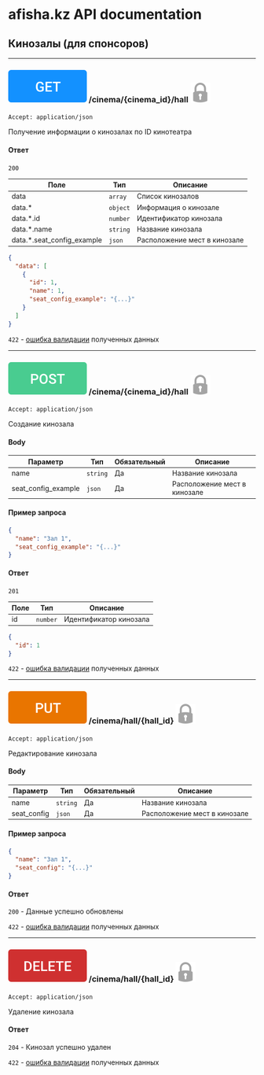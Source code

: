 # afisha.kz API documentation
## Кинозалы (для спонсоров)

---

### ![](images/get.svg) /cinema/{cinema_id}/hall [![](images/lock.svg)](auth.md#авторизация)
`Accept: application/json`

Получение информации о кинозалах по ID кинотеатра

#### Ответ

`200`

| Поле | Тип | Описание | 
| ------ | ------ | ------ | 
| data | `array` | Список кинозалов | 
| data.* | `object` | Информация о кинозале | 
| data.*.id | `number` | Идентификатор кинозала | 
| data.*.name | `string` | Название кинозала | 
| data.*.seat_config_example | `json` | Расположение мест в кинозале |

```json
{
  "data": [
    {
      "id": 1,
      "name": 1,
      "seat_config_example": "{...}"
    }
  ]
}
```

`422` - [ошибка валидации](errors.md#ошибка-валидации-данных) полученных данных

---

### ![](images/post.svg) /cinema/{cinema_id}/hall [![](images/lock.svg)](auth.md#авторизация)
`Accept: application/json`

Создание кинозала

#### Body

| Параметр | Тип | Обязательный | Описание |
| ------ | ------ | ------ | ------ |
| name | `string` | Да | Название кинозала |
| seat_config_example | `json` | Да | Расположение мест в кинозале |

#### Пример запроса

```json
{
  "name": "Зал 1",
  "seat_config_example": "{...}"
}
```

#### Ответ

`201`

| Поле | Тип | Описание | 
| ------ | ------ | ------ | 
| id | `number` | Идентификатор кинозала |

```json
{
  "id": 1
}
```

`422` - [ошибка валидации](errors.md#ошибка-валидации-данных) полученных данных

---

### ![](images/put.svg) /cinema/hall/{hall_id} [![](images/lock.svg)](auth.md#авторизация)
`Accept: application/json`

Редактирование кинозала

#### Body

| Параметр | Тип | Обязательный | Описание |
| ------ | ------ | ------ | ------ |
| name | `string` | Да | Название кинозала |
| seat_config | `json` | Да | Расположение мест в кинозале |

#### Пример запроса

```json
{
  "name": "Зал 1",
  "seat_config": "{...}"
}
```

#### Ответ

`200` - Данные успешно обновлены

`422` - [ошибка валидации](errors.md#ошибка-валидации-данных) полученных данных

---

### ![](images/delete.svg) /cinema/hall/{hall_id} [![](images/lock.svg)](auth.md#авторизация)
`Accept: application/json`

Удаление кинозала

#### Ответ

`204` - Кинозал успешно удален

`422` - [ошибка валидации](errors.md#ошибка-валидации-данных) полученных данных
